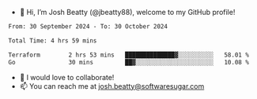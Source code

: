 - 👋 Hi, I’m Josh Beatty (@jbeatty88), welcome to my GitHub profile!

<!--START_SECTION:waka-->

```txt
From: 30 September 2024 - To: 30 October 2024

Total Time: 4 hrs 59 mins

Terraform        2 hrs 53 mins   ██████████████▓░░░░░░░░░░   58.01 %
Go               30 mins         ██▓░░░░░░░░░░░░░░░░░░░░░░   10.08 %
```

<!--END_SECTION:waka-->

- 💞️ I would love to collaborate!
- 📫 You can reach me at josh.beatty@softwaresugar.com

<!---
jbeatty88/jbeatty88 is a ✨ special ✨ repository because its `README.md` (this file) appears on your GitHub profile.
You can click the Preview link to take a look at your changes.
--->
